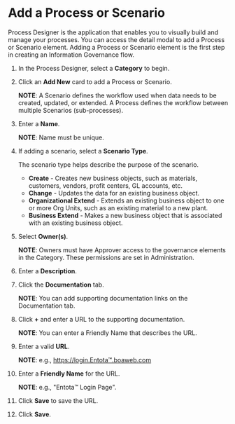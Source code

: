 Add a Process or Scenario
=========================

Process Designer is the application that enables you to visually build
and manage your processes. You can access the detail modal to add a
Process or Scenario element. Adding a Process or Scenario element is the
first step in creating an Information Governance flow.

1.  In the Process Designer, select a **Category** to begin.
2.  Click an **Add New** card to add a Process or Scenario.

    **NOTE**: A Scenario defines the workflow used when data needs to be
    created, updated, or extended. A Process defines the workflow
    between multiple Scenarios (sub-processes).

3.  Enter a **Name**.

    **NOTE**: Name must be unique.

4.  If adding a scenario, select a **Scenario Type**.

    The scenario type helps describe the purpose of the scenario.

    -   **Create** - Creates new business objects, such as materials,
        customers, vendors, profit centers, GL accounts, etc.
    -   **Change** - Updates the data for an existing business object.
    -   **Organizational Extend** - Extends an existing business object
        to one or more Org Units, such as an existing material to a new
        plant.
    -   **Business Extend** - Makes a new business object that is
        associated with an existing business object.

5.  Select **Owner(s)**.

    **NOTE**: Owners must have Approver access to the governance
    elements in the Category. These permissions are set in
    Administration.

6.  Enter a **Description**.
7.  Click the **Documentation** tab.

    **NOTE**: You can add supporting documentation links on the
    Documentation tab.

8.  Click **+** and enter a URL to the supporting documentation.

    **NOTE**: You can enter a Friendly Name that describes the URL.

9.  Enter a valid **URL**.

    **NOTE**: e.g., https://login.Entota™.boaweb.com

10. Enter a **Friendly Name** for the URL.

    **NOTE**: e.g., \"Entota™ Login Page\".

11. Click **Save** to save the URL.
12. Click **Save**.
